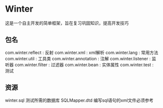 # Winter
这是一个自主开发的简单框架，旨在复习巩固知识，提高开发技巧

## 包名
com.winter.reflect : 反射
com.winter.xml : xml解析
com.winter.lang : 常用方法
com.winter.util : 工具类
com.winter.annotation : 注解
com.winter.listener : 监听器
com.winter.filter : 过滤器
com.winter.bean : 实体属性
com.winter.test : 测试

## 资源
winter.sql 测试所需的数据库
SQLMapper.dtd 编写sql语句的xml文件必须参考
